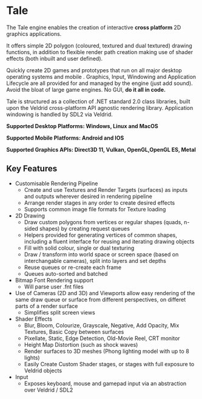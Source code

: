 # Tale
The Tale engine enables the creation of interactive **cross platform** 2D graphics applications.

It offers simple 2D polygon (coloured, textured and dual textured) drawing functions, in addition to flexible render path creation making use of shader effects (both inbuilt and user defined).

Quickly create 2D games and prototypes that run on all major desktop operating systems and mobile  . Graphics, Input, Windowing and Application Lifecycle are all provided for and managed by the engine (just add sound). Avoid the bloat of large game engines. No GUI, **do it all in code.**

Tale is structured as a collection of .NET standard 2.0 class libraries, built upon the Veldrid cross-platform API agnostic rendering library. Application windowing is handled by SDL2 via Veldrid.

**Supported Desktop Platforms: Windows, Linux and MacOS**

**Supported Mobile Platforms: Android and IOS**

**Supported Graphics APIs: Direct3D 11, Vulkan, OpenGL,OpenGL ES, Metal**

## Key Features
* Customisable Rendering Pipeline
    * Create and use Textures and Render Targets (surfaces) as inputs and outputs wherever desired in rendering pipeline
    * Arrange render stages in any order to create desired effects
    * Supports common image file formats for Texture loading
* 2D Drawing
    * Draw custom polygons from vertices or regular shapes (quads, n-sided shapes) by creating request queues
    * Helpers provided for generating vertices of common shapes, including a fluent interface for reusing and iterating drawing objects
    * Fill with solid colour, single or dual texturing
    * Draw / transform into world space or screen space (based on interchangable cameras), split into layers and set depths
    * Reuse queues or re-create each frame
    * Queues auto-sorted and batched
* Bitmap Font Rendering support
    * Will parse user .fnt files
* Use of Cameras (2D and 3D) and Viewports allow easy rendering of the same draw queue or surface from different perspectives, on differet parts of a render surface
    * Simplifies split screen views
* Shader Effects
    * Blur, Bloom, Colourize, Grayscale, Negative, Add Opacity, Mix Textures, Basic Copy between surfaces
    * Pixellate, Static, Edge Detection, Old-Movie Reel, CRT monitor
    * Height Map Distortion (such as shock waves)
    * Render surfaces to 3D meshes (Phong lighting model with up to 8 lights)
    * Easily Create Custom Shader stages, or stages with full exposure to Veldrid objects
* Input
    * Exposes keyboard, mouse and gamepad input via an abstraction over Veldrid / SDL2